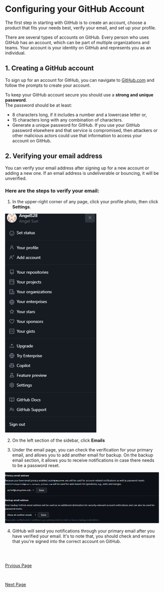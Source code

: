 # Configuring your GitHub Account

The first step in starting with GitHub is to create an account, choose a product that fits your needs best, verify your email, and set up your profile. <br />

There are several types of accounts on GitHub. Every person who uses GitHub has an account, which can be part of multiple organizations and teams. Your account is your identity on GitHub and represents you as an individual. <br />

## 1. Creating a GitHub account <br />

To sign up for an account for GitHub, you can navigate to [GitHub.com](https://github.com/) and follow the prompts to create your account. <br />

To keep your GitHub account secure you should use a **strong and unique password**. <br />
The password should be at least:  <br />

* 8 characters long, if it includes a number and a lowercase letter or,
* 15 characters long with any combination of characters. <br />
* Generate a unique password for GitHub. If you use your GitHub password elsewhere and that service is compromised, then attackers or other malicious actors could use that information to access your account on GitHub. 

## 2. Verifying your email address <br />
You can verify your email address after signing up for a new account or adding a new one. If an email address is undeliverable or bouncing, it will be unverified. <br />

### Here are the steps to verify your email: <br />

1. In the upper-right corner of any page, click your profile photo, then click **Settings**.

![Settings](https://github.com/AngelS28/Markdown_Github/blob/main/Images/Settings.png)

2. On the left section of the sidebar, click **Emails** <br />

3. Under the email page, you can check the verification for your primary email, and allows you to add another email for backup. On the backup email section, it allows you to receive notifications in case there needs to be a password reset. <br />

![](https://github.com/AngelS28/Markdown_Github/blob/main/Images/Email.png)

4. GitHub will send you notifications through your primary email after you have verified your email. It's to note that, you should check and ensure that you're signed into the correct account on GitHub. 

<br />

<br />

[Prvious Page](https://github.com/AngelS28/Markdown_Github/blob/main/GitHub's%20Tools%20and%20Features.md)

<br/>

[Next Page](https://github.com/AngelS28/Markdown_Github/blob/main/createRepository.md)



